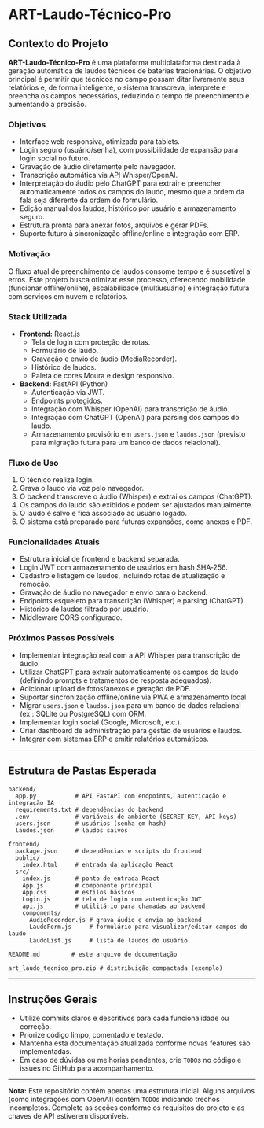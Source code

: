 # ART-Laudo-Técnico-Pro

## Contexto do Projeto

**ART-Laudo-Técnico-Pro** é uma plataforma multiplataforma destinada à geração
automática de laudos técnicos de baterias tracionárias. O objetivo principal
é permitir que técnicos no campo possam ditar livremente seus relatórios e,
de forma inteligente, o sistema transcreva, interprete e preencha os campos
necessários, reduzindo o tempo de preenchimento e aumentando a precisão.

### Objetivos

- Interface web responsiva, otimizada para tablets.
- Login seguro (usuário/senha), com possibilidade de expansão para login
  social no futuro.
- Gravação de áudio diretamente pelo navegador.
- Transcrição automática via API Whisper/OpenAI.
- Interpretação do áudio pelo ChatGPT para extrair e preencher
  automaticamente todos os campos do laudo, mesmo que a ordem da fala
  seja diferente da ordem do formulário.
- Edição manual dos laudos, histórico por usuário e armazenamento seguro.
- Estrutura pronta para anexar fotos, arquivos e gerar PDFs.
- Suporte futuro à sincronização offline/online e integração com ERP.

### Motivação

O fluxo atual de preenchimento de laudos consome tempo e é suscetível a erros.
Este projeto busca otimizar esse processo, oferecendo mobilidade (funcionar
offline/online), escalabilidade (multiusuário) e integração futura com
serviços em nuvem e relatórios.

### Stack Utilizada

- **Frontend:** React.js
  - Tela de login com proteção de rotas.
  - Formulário de laudo.
  - Gravação e envio de áudio (MediaRecorder).
  - Histórico de laudos.
  - Paleta de cores Moura e design responsivo.
- **Backend:** FastAPI (Python)
  - Autenticação via JWT.
  - Endpoints protegidos.
  - Integração com Whisper (OpenAI) para transcrição de áudio.
  - Integração com ChatGPT (OpenAI) para parsing dos campos do laudo.
  - Armazenamento provisório em `users.json` e `laudos.json` (previsto
    para migração futura para um banco de dados relacional).

### Fluxo de Uso

1. O técnico realiza login.
2. Grava o laudo via voz pelo navegador.
3. O backend transcreve o áudio (Whisper) e extrai os campos (ChatGPT).
4. Os campos do laudo são exibidos e podem ser ajustados manualmente.
5. O laudo é salvo e fica associado ao usuário logado.
6. O sistema está preparado para futuras expansões, como anexos e PDF.

### Funcionalidades Atuais

- Estrutura inicial de frontend e backend separada.
- Login JWT com armazenamento de usuários em hash SHA‑256.
- Cadastro e listagem de laudos, incluindo rotas de atualização e remoção.
- Gravação de áudio no navegador e envio para o backend.
- Endpoints esqueleto para transcrição (Whisper) e parsing (ChatGPT).
- Histórico de laudos filtrado por usuário.
- Middleware CORS configurado.

### Próximos Passos Possíveis

- Implementar integração real com a API Whisper para transcrição de áudio.
- Utilizar ChatGPT para extrair automaticamente os campos do laudo
  (definindo prompts e tratamentos de resposta adequados).
- Adicionar upload de fotos/anexos e geração de PDF.
- Suportar sincronização offline/online via PWA e armazenamento local.
- Migrar `users.json` e `laudos.json` para um banco de dados relacional
  (ex.: SQLite ou PostgreSQL) com ORM.
- Implementar login social (Google, Microsoft, etc.).
- Criar dashboard de administração para gestão de usuários e laudos.
- Integrar com sistemas ERP e emitir relatórios automáticos.

---

## Estrutura de Pastas Esperada

```
backend/
  app.py           # API FastAPI com endpoints, autenticação e integração IA
  requirements.txt # dependências do backend
  .env             # variáveis de ambiente (SECRET_KEY, API keys)
  users.json       # usuários (senha em hash)
  laudos.json      # laudos salvos

frontend/
  package.json     # dependências e scripts do frontend
  public/
    index.html     # entrada da aplicação React
  src/
    index.js       # ponto de entrada React
    App.js         # componente principal
    App.css        # estilos básicos
    Login.js       # tela de login com autenticação JWT
    api.js         # utilitário para chamadas ao backend
    components/
      AudioRecorder.js # grava áudio e envia ao backend
      LaudoForm.js     # formulário para visualizar/editar campos do laudo
      LaudoList.js     # lista de laudos do usuário

README.md         # este arquivo de documentação

art_laudo_tecnico_pro.zip # distribuição compactada (exemplo)
```

---

## Instruções Gerais

- Utilize commits claros e descritivos para cada funcionalidade ou correção.
- Priorize código limpo, comentado e testado.
- Mantenha esta documentação atualizada conforme novas features são
  implementadas.
- Em caso de dúvidas ou melhorias pendentes, crie `TODO`s no código e issues
  no GitHub para acompanhamento.

---

**Nota:** Este repositório contém apenas uma estrutura inicial. Alguns
arquivos (como integrações com OpenAI) contêm `TODO`s indicando trechos
incompletos. Complete as seções conforme os requisitos do projeto e as
chaves de API estiverem disponíveis.